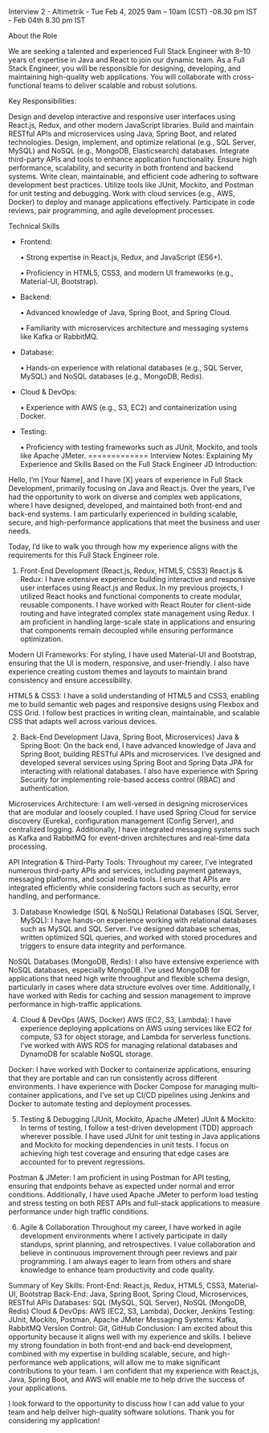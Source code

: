 Interview 2 - Altimetrik  - Tue Feb 4, 2025 9am – 10am (CST) -08.30 pm IST - Feb 04th 8.30 pm IST

About the Role

We are seeking a talented and experienced Full Stack Engineer with 8–10 years of expertise in Java and React to join our dynamic team. As a Full Stack Engineer, you will be responsible for designing, developing, and maintaining high-quality web applications. You will collaborate with cross-functional teams to deliver scalable and robust solutions.

 Key Responsibilities:

Design and develop interactive and responsive user interfaces using React.js, Redux, and other modern JavaScript libraries.
Build and maintain RESTful APIs and microservices using Java, Spring Boot, and related technologies.
Design, implement, and optimize relational (e.g., SQL Server, MySQL) and NoSQL (e.g., MongoDB, Elasticsearch) databases.
Integrate third-party APIs and tools to enhance application functionality.
Ensure high performance, scalability, and security in both frontend and backend systems.
Write clean, maintainable, and efficient code adhering to software development best practices.
Utilize tools like JUnit, Mockito, and Postman for unit testing and debugging.
Work with cloud services (e.g., AWS, Docker) to deploy and manage applications effectively.
Participate in code reviews, pair programming, and agile development processes.

Technical Skills

- Frontend:

  • Strong expertise in React.js, Redux, and JavaScript (ES6+).

  • Proficiency in HTML5, CSS3, and modern UI frameworks (e.g., Material-UI, Bootstrap).

- Backend:

  • Advanced knowledge of Java, Spring Boot, and Spring Cloud.

  • Familiarity with microservices architecture and messaging systems like Kafka or RabbitMQ.

- Database:

  • Hands-on experience with relational databases (e.g., SQL Server, MySQL) and NoSQL databases (e.g., MongoDB, Redis).

- Cloud & DevOps:

  • Experience with AWS (e.g., S3, EC2) and containerization using Docker.

- Testing:

  • Proficiency with testing frameworks such as JUnit, Mockito, and tools like Apache JMeter.
=============
Interview Notes: Explaining My Experience and Skills Based on the Full Stack Engineer JD
Introduction:

Hello, I’m [Your Name], and I have [X] years of experience in Full Stack Development, primarily focusing on Java and React.js. Over the years, I’ve had the opportunity to work on diverse and complex web applications, where I have designed, developed, and maintained both front-end and back-end systems. I am particularly experienced in building scalable, secure, and high-performance applications that meet the business and user needs.

Today, I’d like to walk you through how my experience aligns with the requirements for this Full Stack Engineer role.

1. Front-End Development (React.js, Redux, HTML5, CSS3)
React.js & Redux:
I have extensive experience building interactive and responsive user interfaces using React.js and Redux. In my previous projects, I utilized React hooks and functional components to create modular, reusable components. I have worked with React Router for client-side routing and have integrated complex state management using Redux. I am proficient in handling large-scale state in applications and ensuring that components remain decoupled while ensuring performance optimization.

Modern UI Frameworks:
For styling, I have used Material-UI and Bootstrap, ensuring that the UI is modern, responsive, and user-friendly. I also have experience creating custom themes and layouts to maintain brand consistency and ensure accessibility.

HTML5 & CSS3:
I have a solid understanding of HTML5 and CSS3, enabling me to build semantic web pages and responsive designs using Flexbox and CSS Grid. I follow best practices in writing clean, maintainable, and scalable CSS that adapts well across various devices.

2. Back-End Development (Java, Spring Boot, Microservices)
Java & Spring Boot:
On the back end, I have advanced knowledge of Java and Spring Boot, building RESTful APIs and microservices. I’ve designed and developed several services using Spring Boot and Spring Data JPA for interacting with relational databases. I also have experience with Spring Security for implementing role-based access control (RBAC) and authentication.

Microservices Architecture:
I am well-versed in designing microservices that are modular and loosely coupled. I have used Spring Cloud for service discovery (Eureka), configuration management (Config Server), and centralized logging. Additionally, I have integrated messaging systems such as Kafka and RabbitMQ for event-driven architectures and real-time data processing.

API Integration & Third-Party Tools:
Throughout my career, I’ve integrated numerous third-party APIs and services, including payment gateways, messaging platforms, and social media tools. I ensure that APIs are integrated efficiently while considering factors such as security, error handling, and performance.

3. Database Knowledge (SQL & NoSQL)
Relational Databases (SQL Server, MySQL):
I have hands-on experience working with relational databases such as MySQL and SQL Server. I’ve designed database schemas, written optimized SQL queries, and worked with stored procedures and triggers to ensure data integrity and performance.

NoSQL Databases (MongoDB, Redis):
I also have extensive experience with NoSQL databases, especially MongoDB. I’ve used MongoDB for applications that need high write throughput and flexible schema design, particularly in cases where data structure evolves over time. Additionally, I have worked with Redis for caching and session management to improve performance in high-traffic applications.

4. Cloud & DevOps (AWS, Docker)
AWS (EC2, S3, Lambda):
I have experience deploying applications on AWS using services like EC2 for compute, S3 for object storage, and Lambda for serverless functions. I’ve worked with AWS RDS for managing relational databases and DynamoDB for scalable NoSQL storage.

Docker:
I have worked with Docker to containerize applications, ensuring that they are portable and can run consistently across different environments. I have experience with Docker Compose for managing multi-container applications, and I’ve set up CI/CD pipelines using Jenkins and Docker to automate testing and deployment processes.

5. Testing & Debugging (JUnit, Mockito, Apache JMeter)
JUnit & Mockito:
In terms of testing, I follow a test-driven development (TDD) approach wherever possible. I have used JUnit for unit testing in Java applications and Mockito for mocking dependencies in unit tests. I focus on achieving high test coverage and ensuring that edge cases are accounted for to prevent regressions.

Postman & JMeter:
I am proficient in using Postman for API testing, ensuring that endpoints behave as expected under normal and error conditions. Additionally, I have used Apache JMeter to perform load testing and stress testing on both REST APIs and full-stack applications to measure performance under high traffic conditions.

6. Agile & Collaboration
Throughout my career, I have worked in agile development environments where I actively participate in daily standups, sprint planning, and retrospectives. I value collaboration and believe in continuous improvement through peer reviews and pair programming. I am always eager to learn from others and share knowledge to enhance team productivity and code quality.

Summary of Key Skills:
Front-End: React.js, Redux, HTML5, CSS3, Material-UI, Bootstrap
Back-End: Java, Spring Boot, Spring Cloud, Microservices, RESTful APIs
Databases: SQL (MySQL, SQL Server), NoSQL (MongoDB, Redis)
Cloud & DevOps: AWS (EC2, S3, Lambda), Docker, Jenkins
Testing: JUnit, Mockito, Postman, Apache JMeter
Messaging Systems: Kafka, RabbitMQ
Version Control: Git, GitHub
Conclusion:
I am excited about this opportunity because it aligns well with my experience and skills. I believe my strong foundation in both front-end and back-end development, combined with my expertise in building scalable, secure, and high-performance web applications, will allow me to make significant contributions to your team. I am confident that my experience with React.js, Java, Spring Boot, and AWS will enable me to help drive the success of your applications.

I look forward to the opportunity to discuss how I can add value to your team and help deliver high-quality software solutions. Thank you for considering my application!

